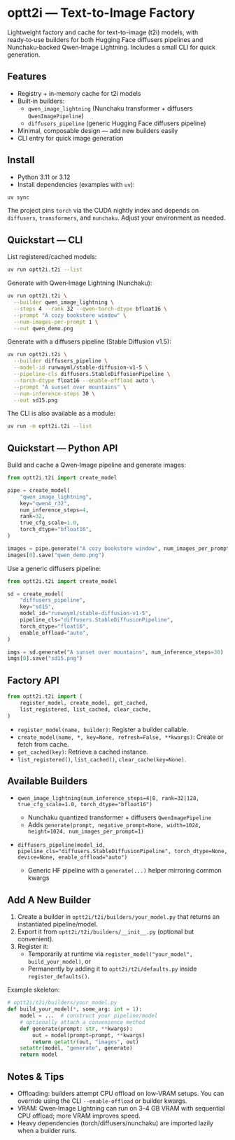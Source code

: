 # optt2i — Text-to-Image Factory

Lightweight factory and cache for text-to-image (t2i) models, with ready‑to‑use builders for both Hugging Face diffusers pipelines and Nunchaku‑backed Qwen‑Image Lightning. Includes a small CLI for quick generation.

## Features

- Registry + in‑memory cache for t2i models
- Built‑in builders:
  - `qwen_image_lightning` (Nunchaku transformer + diffusers `QwenImagePipeline`)
  - `diffusers_pipeline` (generic Hugging Face diffusers pipeline)
- Minimal, composable design — add new builders easily
- CLI entry for quick image generation

## Install

- Python 3.11 or 3.12
- Install dependencies (examples with `uv`):

```bash
uv sync
```

The project pins `torch` via the CUDA nightly index and depends on `diffusers`, `transformers`, and `nunchaku`. Adjust your environment as needed.

## Quickstart — CLI

List registered/cached models:

```bash
uv run optt2i.t2i --list
```

Generate with Qwen‑Image Lightning (Nunchaku):

```bash
uv run optt2i.t2i \
  --builder qwen_image_lightning \
  --steps 4 --rank 32 --qwen-torch-dtype bfloat16 \
  --prompt "A cozy bookstore window" \
  --num-images-per-prompt 1 \
  --out qwen_demo.png
```

Generate with a diffusers pipeline (Stable Diffusion v1.5):

```bash
uv run optt2i.t2i \
  --builder diffusers_pipeline \
  --model-id runwayml/stable-diffusion-v1-5 \
  --pipeline-cls diffusers.StableDiffusionPipeline \
  --torch-dtype float16 --enable-offload auto \
  --prompt "A sunset over mountains" \
  --num-inference-steps 30 \
  --out sd15.png
```

The CLI is also available as a module:

```bash
uv run -m optt2i.t2i --list
```

## Quickstart — Python API

Build and cache a Qwen‑Image pipeline and generate images:

```python
from optt2i.t2i import create_model

pipe = create_model(
    "qwen_image_lightning",
    key="qwen4_r32",
    num_inference_steps=4,
    rank=32,
    true_cfg_scale=1.0,
    torch_dtype="bfloat16",
)

images = pipe.generate("A cozy bookstore window", num_images_per_prompt=2)
images[0].save("qwen_demo.png")
```

Use a generic diffusers pipeline:

```python
from optt2i.t2i import create_model

sd = create_model(
    "diffusers_pipeline",
    key="sd15",
    model_id="runwayml/stable-diffusion-v1-5",
    pipeline_cls="diffusers.StableDiffusionPipeline",
    torch_dtype="float16",
    enable_offload="auto",
)

imgs = sd.generate("A sunset over mountains", num_inference_steps=30)
imgs[0].save("sd15.png")
```

## Factory API

```python
from optt2i.t2i import (
    register_model, create_model, get_cached,
    list_registered, list_cached, clear_cache,
)
```

- `register_model(name, builder)`: Register a builder callable.
- `create_model(name, *, key=None, refresh=False, **kwargs)`: Create or fetch from cache.
- `get_cached(key)`: Retrieve a cached instance.
- `list_registered()`, `list_cached()`, `clear_cache(key=None)`.

## Available Builders

- `qwen_image_lightning(num_inference_steps=4|8, rank=32|128, true_cfg_scale=1.0, torch_dtype="bfloat16")`

  - Nunchaku quantized transformer + diffusers `QwenImagePipeline`
  - Adds `generate(prompt, negative_prompt=None, width=1024, height=1024, num_images_per_prompt=1)`

- `diffusers_pipeline(model_id, pipeline_cls="diffusers.StableDiffusionPipeline", torch_dtype=None, device=None, enable_offload="auto")`
  - Generic HF pipeline with a `generate(...)` helper mirroring common kwargs

## Add A New Builder

1. Create a builder in `optt2i/t2i/builders/your_model.py` that returns an instantiated pipeline/model.
2. Export it from `optt2i/t2i/builders/__init__.py` (optional but convenient).
3. Register it:
   - Temporarily at runtime via `register_model("your_model", build_your_model)`, or
   - Permanently by adding it to `optt2i/t2i/defaults.py` inside `register_defaults()`.

Example skeleton:

```python
# optt2i/t2i/builders/your_model.py
def build_your_model(*, some_arg: int = 1):
    model = ...  # construct your pipeline/model
    # optionally attach a convenience method
    def generate(prompt: str, **kwargs):
        out = model(prompt=prompt, **kwargs)
        return getattr(out, "images", out)
    setattr(model, "generate", generate)
    return model
```

## Notes & Tips

- Offloading: builders attempt CPU offload on low‑VRAM setups. You can override using the CLI `--enable-offload` or builder kwargs.
- VRAM: Qwen‑Image Lightning can run on 3–4 GB VRAM with sequential CPU offload; more VRAM improves speed.
- Heavy dependencies (torch/diffusers/nunchaku) are imported lazily when a builder runs.
